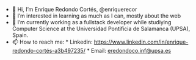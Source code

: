 - 👋 Hi, I’m Enrique Redondo Cortés, @enriquerecor
- 👀 I’m interested in learning as much as I can, mostly about the web
- 🌱 I’m currently working as a fullstack developer while studiying Computer Science at the Universidad Pontificia de Salamanca (UPSA), Spain.
- 📫 How to reach me:
      * Linkedin: https://www.linkedin.com/in/enrique-redondo-cortés-a3b497235/
      * Email: eredondoco.inf@upsa.es
